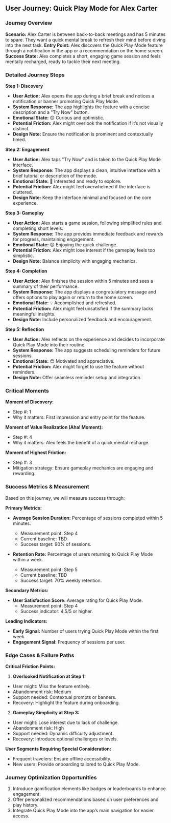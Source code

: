 ## User Journey: Quick Play Mode for Alex Carter

### Journey Overview

**Scenario:** Alex Carter is between back-to-back meetings and has 5 minutes to spare. They want a quick mental break to refresh their mind before diving into the next task.
**Entry Point:** Alex discovers the Quick Play Mode feature through a notification in the app or a recommendation on the home screen.
**Success State:** Alex completes a short, engaging game session and feels mentally recharged, ready to tackle their next meeting.

### Detailed Journey Steps

**Step 1: Discovery**

- **User Action:** Alex opens the app during a brief break and notices a notification or banner promoting Quick Play Mode.
- **System Response:** The app highlights the feature with a concise description and a "Try Now" button.
- **Emotional State:** 😊 Curious and optimistic.
- **Potential Friction:** Alex might overlook the notification if it’s not visually distinct.
- **Design Note:** Ensure the notification is prominent and contextually timed.

**Step 2: Engagement**

- **User Action:** Alex taps "Try Now" and is taken to the Quick Play Mode interface.
- **System Response:** The app displays a clean, intuitive interface with a brief tutorial or description of the mode.
- **Emotional State:** 🤔 Interested and ready to explore.
- **Potential Friction:** Alex might feel overwhelmed if the interface is cluttered.
- **Design Note:** Keep the interface minimal and focused on the core experience.

**Step 3: Gameplay**

- **User Action:** Alex starts a game session, following simplified rules and completing short levels.
- **System Response:** The app provides immediate feedback and rewards for progress, maintaining engagement.
- **Emotional State:** 😊 Enjoying the quick challenge.
- **Potential Friction:** Alex might lose interest if the gameplay feels too simplistic.
- **Design Note:** Balance simplicity with engaging mechanics.

**Step 4: Completion**

- **User Action:** Alex finishes the session within 5 minutes and sees a summary of their performance.
- **System Response:** The app displays a congratulatory message and offers options to play again or return to the home screen.
- **Emotional State:** 💡 Accomplished and refreshed.
- **Potential Friction:** Alex might feel unsatisfied if the summary lacks meaningful insights.
- **Design Note:** Include personalized feedback and encouragement.

**Step 5: Reflection**

- **User Action:** Alex reflects on the experience and decides to incorporate Quick Play Mode into their routine.
- **System Response:** The app suggests scheduling reminders for future sessions.
- **Emotional State:** 😊 Motivated and appreciative.
- **Potential Friction:** Alex might forget to use the feature without reminders.
- **Design Note:** Offer seamless reminder setup and integration.

### Critical Moments

**Moment of Discovery:**

- Step #: 1
- Why it matters: First impression and entry point for the feature.

**Moment of Value Realization (Aha! Moment):**

- Step #: 4
- Why it matters: Alex feels the benefit of a quick mental recharge.

**Moment of Highest Friction:**

- Step #: 3
- Mitigation strategy: Ensure gameplay mechanics are engaging and rewarding.

### Success Metrics & Measurement

Based on this journey, we will measure success through:

**Primary Metrics:**

- **Average Session Duration:** Percentage of sessions completed within 5 minutes.

  - Measurement point: Step 4
  - Current baseline: TBD
  - Success target: 90% of sessions.

- **Retention Rate:** Percentage of users returning to Quick Play Mode within a week.
  - Measurement point: Step 5
  - Current baseline: TBD
  - Success target: 70% weekly retention.

**Secondary Metrics:**

- **User Satisfaction Score:** Average rating for Quick Play Mode.
  - Measurement point: Step 4
  - Success indicator: 4.5/5 or higher.

**Leading Indicators:**

- **Early Signal:** Number of users trying Quick Play Mode within the first week.
- **Engagement Signal:** Frequency of sessions per user.

### Edge Cases & Failure Paths

**Critical Friction Points:**

1. **Overlooked Notification at Step 1:**

- User might: Miss the feature entirely.
- Abandonment risk: Medium
- Support needed: Contextual prompts or banners.
- Recovery: Highlight the feature during onboarding.

2. **Gameplay Simplicity at Step 3:**

- User might: Lose interest due to lack of challenge.
- Abandonment risk: High
- Support needed: Dynamic difficulty adjustment.
- Recovery: Introduce optional challenges or levels.

**User Segments Requiring Special Consideration:**

- Frequent travelers: Ensure offline accessibility.
- New users: Provide onboarding tailored to Quick Play Mode.

### Journey Optimization Opportunities

1. Introduce gamification elements like badges or leaderboards to enhance engagement.
2. Offer personalized recommendations based on user preferences and play history.
3. Integrate Quick Play Mode into the app’s main navigation for easier access.
